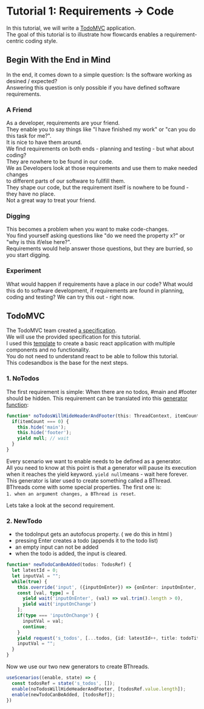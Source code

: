 # Tutorial 1:  Requirements -> Code
In this tutorial, we will write a [TodoMVC](http://todomvc.com/) application.<br/>
The goal of this tutorial is to illustrate how flowcards enables a requirement-centric coding style.<br/>

## Begin With the End in Mind
In the end, it comes down to a simple question: Is the software working as desined / expected?<br/>
Answering this question is only possible if you have defined software requirements.<br/>

### A Friend
As a developer, requirements are your friend.<br/>
They enable you to say things like "I have finished my work" or "can you do this task for me?".<br/>
It is nice to have them around.<br/>
We find requirements on both ends - planning and testing - but what about coding?<br/>
They are nowhere to be found in our code.<br/>
We as Developers look at those requirements and use them to make needed changes<br/> 
to different parts of our software to fullfill them.<br/>
They shape our code, but the requirement itself is nowhere to be found - they have no place.<br/>
Not a great way to treat your friend.<br/>

### Digging
This becomes a problem when you want to make code-changes.<br/>
You find yourself asking questions like "do we need the property x?" or "why is this if/else here?".<br/>
Requirements would help answer those questions, but they are burried, so you start digging.<br/>

### Experiment
What would happen if requirements have a place in our code?
What would this do to software development, if requirements are found in planning, coding and testing?
We can try this out - right now.

## TodoMVC
The TodoMVC team created [a specification](https://github.com/tastejs/todomvc/blob/master/app-spec.md#functionality).<br/>
We will use the provided specification for this tutorial.<br/>
I used this [template](https://github.com/tastejs/todomvc-app-template/) to create a basic react application with multiple components and no functionality.<br/>
You do not need to understand react to be able to follow this tutorial.<br/>
This codesandbox is the base for the next steps.<br/>

### 1. NoTodos
The first requirement is simple: When there are no todos, #main and #footer should be hidden.
This requirement can be translated into this [generator function](https://codeburst.io/understanding-generators-in-es6-javascript-with-examples-6728834016d5):
```ts
function* noTodosWillHideHeaderAndFooter(this: ThreadContext, itemCount) {
  if(itemCount === 0) {
    this.hide('main');
    this.hide('footer');
    yield null; // wait
  }
}
```
Every scenario we want to enable needs to be defined as a generator.<br/>
All you need to know at this point is that a generator will pause its execution when it reaches the yield keyword.
```yield null```means - wait here forever.<br/>
This generator is later used to create something called a BThread.<br/>
BThreads come with some special properties. The first one is:<br/>
```1. when an argument changes, a BThread is reset```.

Lets take a look at the second requirement.

### 2. NewTodo
- the todoInput gets an autofocus property. ( we do this in html )
- pressing Enter creates a todo (appends it to the todo list)
- an empty input can not be added
- when the todo is added, the input is cleared.

```ts
function* newTodoCanBeAdded(todos: TodosRef) {
  let latestId = 0;
  let inputVal = "";
  while(true) {
    this.override('input', ({inputOnEnter}) => {onEnter: inputOnEnter, inputVal: inputVal});
    const [val, type] = [
      yield wait('inputOnEnter', (val) => val.trim().length > 0),
      yield wait('inputOnChange')
    ];
    if(type === 'inputOnChange') {
      inputVal = val;
      continue;
    }
    yield request('s_todos', [...todos, {id: latestId++, title: todoTitle, isCompleted: false}]);
    inputVal = "";
  }
}
```

Now we use our two new generators to create BThreads.
```ts
useScenarios((enable, state) => {
  const todosRef = state('s_todos', []);
  enable(noTodosWillHideHeaderAndFooter, [todosRef.value.length]);
  enable(newTodoCanBeAdded, [todosRef]);
})

```


